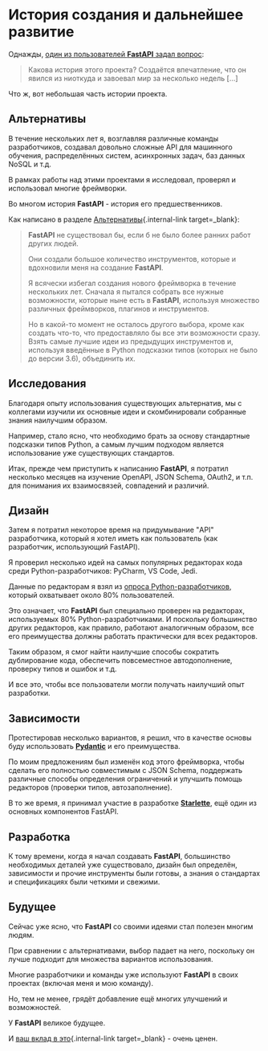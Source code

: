 # История создания и дальнейшее развитие

Однажды, <a href="https://github.com/fastapi/fastapi/issues/3#issuecomment-454956920" class="external-link" target="_blank">один из пользователей **FastAPI** задал вопрос</a>:

> Какова история этого проекта? Создаётся впечатление, что он явился из ниоткуда и завоевал мир за несколько недель [...]

Что ж, вот небольшая часть истории проекта.

## Альтернативы

В течение нескольких лет я, возглавляя различные команды разработчиков, создавал довольно сложные API для машинного обучения, распределённых систем, асинхронных задач, баз данных NoSQL и т.д.

В рамках работы над этими проектами я исследовал, проверял и использовал многие фреймворки.

Во многом история **FastAPI** - история его предшественников.

Как написано в разделе [Альтернативы](alternatives.md){.internal-link target=_blank}:

<blockquote markdown="1">

**FastAPI** не существовал бы, если б не было более ранних работ других людей.

Они создали большое количество инструментов, которые и вдохновили меня на создание **FastAPI**.

Я всячески избегал создания нового фреймворка в течение нескольких лет. Сначала я пытался собрать все нужные возможности, которые ныне есть в **FastAPI**, используя множество различных фреймворков, плагинов и инструментов.

Но в какой-то момент не осталось другого выбора, кроме как создать что-то, что предоставляло бы все эти возможности сразу. Взять самые лучшие идеи из предыдущих инструментов и, используя введённые в Python подсказки типов (которых не было до версии 3.6), объединить их.

</blockquote>

## Исследования

Благодаря опыту использования существующих альтернатив, мы с коллегами изучили их основные идеи и скомбинировали собранные знания наилучшим образом.

Например, стало ясно, что необходимо брать за основу стандартные подсказки типов Python, а самым лучшим подходом является использование уже существующих стандартов.

Итак, прежде чем приступить к написанию **FastAPI**, я потратил несколько месяцев на изучение OpenAPI, JSON Schema, OAuth2, и т.п. для понимания их взаимосвязей, совпадений и различий.

## Дизайн

Затем я потратил некоторое время на придумывание "API" разработчика, который я хотел иметь как пользователь (как разработчик, использующий FastAPI).

Я проверил несколько идей на самых популярных редакторах кода среди Python-разработчиков: PyCharm, VS Code, Jedi.

Данные по редакторам я взял из <a href="https://www.jetbrains.com/research/python-developers-survey-2018/#development-tools" class="external-link" target="_blank">опроса Python-разработчиков</a>, который охватывает около 80% пользователей.

Это означает, что **FastAPI** был специально проверен на редакторах, используемых 80% Python-разработчиками. И поскольку большинство других редакторов, как правило, работают аналогичным образом, все его преимущества должны работать практически для всех редакторов.

Таким образом, я смог найти наилучшие способы сократить дублирование кода, обеспечить повсеместное автодополнение, проверку типов и ошибок и т.д.

И все это, чтобы все пользователи могли получать наилучший опыт разработки.

## Зависимости

Протестировав несколько вариантов, я решил, что в качестве основы буду использовать <a href="https://docs.pydantic.dev/" class="external-link" target="_blank">**Pydantic**</a> и его преимущества.

По моим предложениям был изменён код этого фреймворка, чтобы сделать его полностью совместимым с JSON Schema, поддержать различные способы определения ограничений и улучшить помощь редакторов (проверки типов, автозаполнение).

В то же время, я принимал участие в разработке <a href="https://www.starlette.io/" class="external-link" target="_blank">**Starlette**</a>, ещё один из основных компонентов FastAPI.

## Разработка

К тому времени, когда я начал создавать **FastAPI**, большинство необходимых деталей уже существовало, дизайн был определён, зависимости и прочие инструменты были готовы, а знания о стандартах и спецификациях были четкими и свежими.

## Будущее

Сейчас уже ясно, что **FastAPI** со своими идеями стал полезен многим людям.

При сравнении с альтернативами, выбор падает на него, поскольку он лучше подходит для множества вариантов использования.

Многие разработчики и команды уже используют **FastAPI** в своих проектах (включая меня и мою команду).

Но, тем не менее, грядёт добавление ещё многих улучшений и возможностей.

У **FastAPI** великое будущее.

И [ваш вклад в это](help-fastapi.md){.internal-link target=_blank} - очень ценен.
